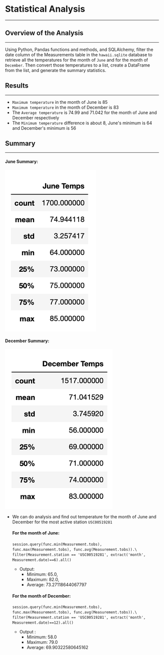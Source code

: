 # Statistical Analysis
---
## Overview of the Analysis
---
Using Python, Pandas functions and methods, and SQLAlchemy, filter the date column of the Measurements table in the `hawaii.sqlite` database to retrieve all the temperatures for the month of `June` and for the month of `December`. Then convert those temperatures to a list, create a DataFrame from the list, and generate the summary statistics.

## Results
---
- `Maximum temperature` in the month of June is 85
- `Maximum temperature` in the month of December is 83 
- The `Average temperature` is 74.99 and 71.042 for the month of June and December respectively 
- The `Minimum temperature` difference is about 8, June's minimum is 64 and December's minimum is 56

## Summary
---
#### June Summary:

<img src= "june.png">

#### December Summary:

<img src= "dec.png">

- We can do analysis and find out temperature for the month of June and December for the most active station `USC00519281`

   #### For the month of June:

   `session.query(func.min(Measurement.tobs), func.max(Measurement.tobs), func.avg(Measurement.tobs)).\
filter(Measurement.station == 'USC00519281', extract('month', Measurement.date)==6).all()`

    - Output:
        - Minimum: 65.0, 
        - Maximum: 82.0, 
        - Average: 73.27118644067797
  
   #### For the month of December:
    `session.query(func.min(Measurement.tobs), func.max(Measurement.tobs), func.avg(Measurement.tobs)).\
filter(Measurement.station == 'USC00519281', extract('month', Measurement.date)==12).all()`

    - Output :
      - Minimum: 58.0
      - Maximum: 79.0
      - Average: 69.90322580645162
